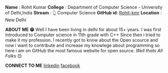 **Name** : Rohit Kumar
**College** : Department of Computer Science - University of Delhi,India
**Stream** : 👆 Computer Science
**GitHub id**: [Rohit-kmr](https://github.com/Rohit-Kmr)
**Location** : New Delhi

**ABOUT ME 😁**
Well I have been living in delhi for about 15+ years. I was first Introduced to Computer science
in 11th grade with C++ Since then i tried to make it my profession. I recently got to know about the
Open scource and now i want to contribute and increase my knowlege about programming so here i am on 
GitHub the most famous website for open source. 
                *Well thats All Folks* 😊
                
**CONNECT TO ME**
[linkedin](https://www.linkedin.com/in/rohit-kumar-331304171/)
[facebook](https://www.facebook.com/rohit.kumr2)
